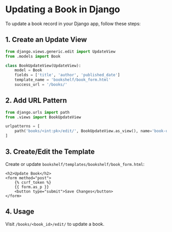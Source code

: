 # Updating a Book in Django

To update a book record in your Django app, follow these steps:

## 1. Create an Update View

```python
from django.views.generic.edit import UpdateView
from .models import Book

class BookUpdateView(UpdateView):
    model = Book
    fields = ['title', 'author', 'published_date']
    template_name = 'bookshelf/book_form.html'
    success_url = '/books/'
```

## 2. Add URL Pattern

```python
from django.urls import path
from .views import BookUpdateView

urlpatterns = [
    path('books/<int:pk>/edit/', BookUpdateView.as_view(), name='book-update'),
]
```

## 3. Create/Edit the Template

Create or update `bookshelf/templates/bookshelf/book_form.html`:

```django
<h2>Update Book</h2>
<form method="post">
    {% csrf_token %}
    {{ form.as_p }}
    <button type="submit">Save Changes</button>
</form>
```

## 4. Usage

Visit `/books/<book_id>/edit/` to update a book.

